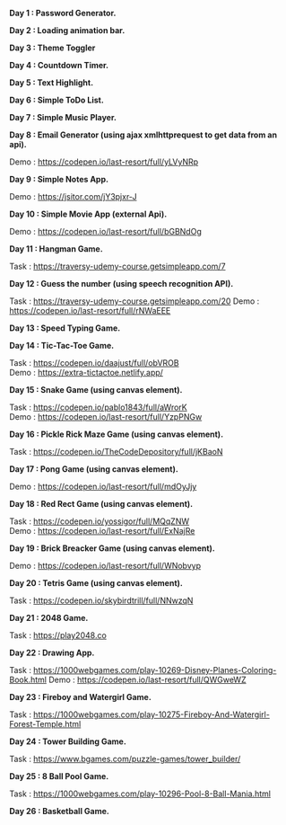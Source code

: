 **Day 1 : Password Generator.**

**Day 2 : Loading animation bar.**

**Day 3 : Theme Toggler**

**Day 4 : Countdown Timer.**

**Day 5 : Text Highlight.**

**Day 6 : Simple ToDo List.**

**Day 7 : Simple Music Player.**

**Day 8 : Email Generator (using ajax xmlhttprequest to get data from an api).**

Demo : https://codepen.io/last-resort/full/yLVyNRp

**Day 9 : Simple Notes App.**

Demo : https://jsitor.com/jY3pjxr-J

**Day 10 : Simple Movie App (external Api).**

Demo : https://codepen.io/last-resort/full/bGBNdOg

**Day 11 : Hangman Game.**

Task : https://traversy-udemy-course.getsimpleapp.com/7

**Day 12 : Guess the number (using speech recognition API).**

Task : https://traversy-udemy-course.getsimpleapp.com/20
Demo : https://codepen.io/last-resort/full/rNWaEEE

**Day 13 : Speed Typing Game.**

**Day 14 : Tic-Tac-Toe Game.**

Task : https://codepen.io/daajust/full/obVROB \
Demo : https://extra-tictactoe.netlify.app/

**Day 15 : Snake Game (using canvas element).**

Task : https://codepen.io/pablo1843/full/aWrorK \
Demo : https://codepen.io/last-resort/full/YzpPNGw

**Day 16 : Pickle Rick Maze Game (using canvas element).**

Task : https://codepen.io/TheCodeDepository/full/jKBaoN

**Day 17 : Pong Game (using canvas element).**

Demo : https://codepen.io/last-resort/full/mdOyJjy

**Day 18 : Red Rect Game (using canvas element).**

Task : https://codepen.io/yossigor/full/MQqZNW \
Demo : https://codepen.io/last-resort/full/ExNajRe

**Day 19 : Brick Breacker Game (using canvas element).**

Demo : https://codepen.io/last-resort/full/WNobvyp

**Day 20 : Tetris Game (using canvas element).**

Task : https://codepen.io/skybirdtrill/full/NNwzqN

**Day 21 : 2048 Game.**

Task : https://play2048.co

**Day 22 : Drawing App.**

Task : https://1000webgames.com/play-10269-Disney-Planes-Coloring-Book.html
Demo : https://codepen.io/last-resort/full/QWGweWZ

**Day 23 : Fireboy and Watergirl Game.**

Task : https://1000webgames.com/play-10275-Fireboy-And-Watergirl-Forest-Temple.html

**Day 24 : Tower Building Game.**

Task : https://www.bgames.com/puzzle-games/tower_builder/

**Day 25 : 8 Ball Pool Game.**

Task : https://1000webgames.com/play-10296-Pool-8-Ball-Mania.html

**Day 26 : Basketball Game.**
